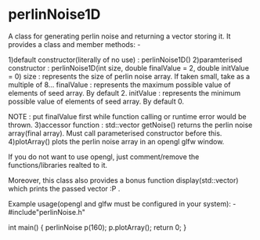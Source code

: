 # perlinNoise1D
A class for generating perlin noise and returning a vector storing it.
It provides a class and member methods: -

1)default constructor(literally of no use) : perlinNoise1D()
2)paramterised constructor : perlinNoise1D(int size, double finalValue = 2, double initValue = 0)
  size : represents the size of perlin noise array. If taken small, take as a multiple of 8...
  finalValue : represents the maximum possible value of elements of seed array. By default 2.
  initValue : represents the minimum possible value of elements of seed array. By default 0.

  NOTE : put finalValue first while function calling or runtime error would be thrown.
3)accessor function : std::vector<double> getNoise()
  returns the perlin noise array(final array). Must call parameterised constructor before this.
4)plotArray() plots the perlin noise array in an opengl glfw window. 
 
If you do not want to use opengl, just comment/remove the functions/libraries realted to it.

Moreover, this class also provides a bonus function display(std::vector<double>) which prints the passed vector :P .
  
Example usage(opengl and glfw must be configured in your system): -
  #include"perlinNoise.h"
  
  int main()
  {
    perlinNoise p(160);
    p.plotArray();
    return 0;
  }

